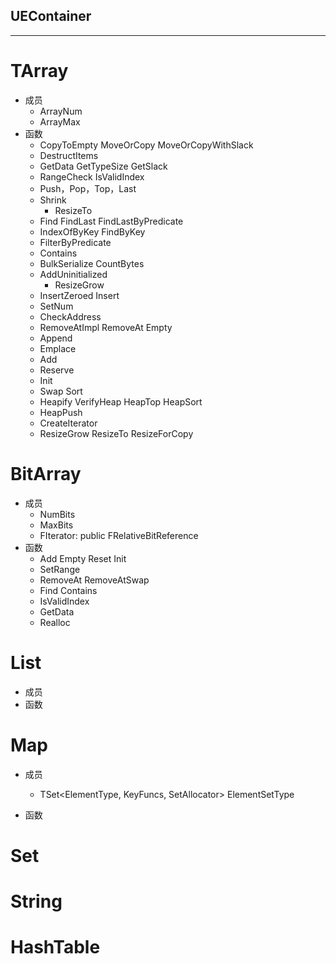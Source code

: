 ## UEContainer

---
# TArray
- 成员
  - ArrayNum
  - ArrayMax
- 函数
  - CopyToEmpty MoveOrCopy MoveOrCopyWithSlack
  - DestructItems
  - GetData GetTypeSize GetSlack
  - RangeCheck IsValidIndex
  - Push，Pop，Top，Last
  - Shrink
    - ResizeTo
  - Find FindLast FindLastByPredicate
  - IndexOfByKey FindByKey
  - FilterByPredicate
  - Contains
  - BulkSerialize CountBytes
  - AddUninitialized
    - ResizeGrow
  - InsertZeroed Insert
  - SetNum
  - CheckAddress
  - RemoveAtImpl RemoveAt Empty
  - Append
  - Emplace
  - Add
  - Reserve
  - Init
  - Swap Sort
  - Heapify VerifyHeap HeapTop HeapSort
  - HeapPush
  - CreateIterator
  - ResizeGrow ResizeTo ResizeForCopy
# BitArray
- 成员
  - NumBits
  - MaxBits
  - FIterator: public FRelativeBitReference
- 函数
  - Add Empty Reset Init
  - SetRange
  - RemoveAt RemoveAtSwap
  - Find Contains
  - IsValidIndex
  - GetData
  - Realloc
# List
- 成员
- 函数
# Map
- 成员
  - TSet<ElementType, KeyFuncs, SetAllocator> ElementSetType

- 函数
# Set
# String
# HashTable

